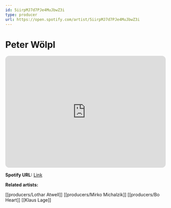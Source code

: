 ```yaml
---
id: 5iirpMJ7d7PJe4MuJbwZ3i
type: producer
url: https://open.spotify.com/artist/5iirpMJ7d7PJe4MuJbwZ3i
---
```

# Peter Wölpl

<iframe style="border-radius:12px" src="https://open.spotify.com/embed/artist/5iirpMJ7d7PJe4MuJbwZ3i" width="100%" height="352" frameBorder="0" allowfullscreen="" allow="autoplay; clipboard-write; encrypted-media; fullscreen; picture-in-picture" loading="lazy"></iframe>

**Spotify URL:** [Link](https://open.spotify.com/artist/5iirpMJ7d7PJe4MuJbwZ3i)

**Related artists:**

[[producers/Lothar Atwell]]
[[producers/Mirko Michalzik]]
[[producers/Bo Heart]]
[[Klaus Lage]]
